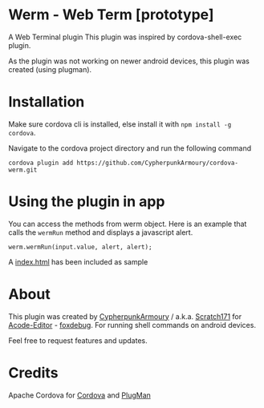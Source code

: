 # Werm - Web Term [prototype]
A Web Terminal plugin
This plugin was inspired by cordova-shell-exec plugin.

As the  plugin was not working on newer android devices, this plugin was created (using plugman).


# Installation
Make sure cordova cli is installed,
else install it with `npm install -g cordova`.

Navigate to the cordova project directory and run the following command

```cordova plugin add https://github.com/CypherpunkArmoury/cordova-werm.git```


# Using the plugin in app
You can access the methods from werm object.
Here is an example that calls the `wermRun` method and displays a javascript alert.

```werm.wermRun(input.value, alert, alert);```

A [index.html](https://github.com/CypherpunkArmoury/cordova-werm/blob/master/index.html) has been included as sample


# About
This plugin was created by [CypherpunkArmoury](https://github.com/CypherpunkArmoury) / a.k.a. [Scratch171](https://github.com/scratchie171) for [Acode-Editor](https://play.google.com/store/apps/details?id=com.foxdebug.acode) - [foxdebug](https://github.com/deadlyjack). For running shell commands on android devices.

Feel free to request features and updates.


# Credits
Apache Cordova for [Cordova](https://cordova.apache.org/docs/en/latest/guide/platforms/android/plugin.html) and [PlugMan](https://www.npmjs.com/package/plugman)
